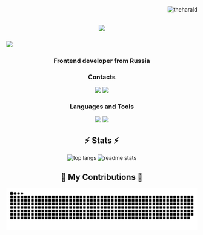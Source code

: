  <img align="right" src="https://komarev.com/ghpvc/?username=theharald&label=Profile%20views&color=0e75b6&style=flat" alt="theharald" />

<h1 align="center">
    <img src="https://readme-typing-svg.herokuapp.com/?font=Righteous&size=35&center=true&vCenter=true&width=500&height=70&duration=4000&lines=Hi+There!+👋;+I'm+Roman+Surinov!;" />
</h1>

<img src="https://github-cats.vercel.app/api/cats" />

<h3 align="center">Frontend developer from Russia</h3>


<h3 align="center">Contacts</h3>

<p align="center"> 
  <a href="https://t.me/theharald" target="_blank" src=""><img src="https://img.shields.io/badge/telegram-pink?style=for-the-badge&logo=telegram" target="_blank" /></a>
  <a href="mailto:romasurinov13@mail.ru" target="_blank"><img src="https://img.shields.io/badge/Email-blue?style=for-the-badge&logo=gmail" target="_blank" /></a>
</p>

<h3 align="center">Languages and Tools</h3>

<div align="center"> 
   <img src="https://skillicons.dev/icons?i=ts,js,react,next,redux,webpack,vite,html,css,scss,styledcomponents,tailwind," />
   <img src="https://skillicons.dev/icons?i=nodejs,express,prisma,mysql,docker,mui,vscode,github,gitlab,figma,git," />
</div>

<h2 align="center">⚡ Stats ⚡</h2>
<div align="center" >
 <img src="https://github-readme-stats.vercel.app/api/top-langs/?username=theharald&hide=HTML&langs_count=8&layout=compact&theme=react&border_radius=10&size_weight=0.5&count_weight=0.5&exclude_repo=github-readme-stats" alt="top langs" />
 <img src="https://github-readme-stats.vercel.app/api/?username=theharald&count_private=true&show_icons=true&theme=react&rank_icon=github&border_radius=10" alt="readme stats" />
</div>

<div align="center">
  <h2>🐍 My Contributions 🐍</h2>
 <img alt="snake eating my contributions" src="https://raw.githubusercontent.com/theharald/theharald/output/github-contribution-grid-snake-dark.svg" />
  <br><br/><br/><br/>
</div>


